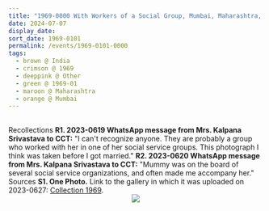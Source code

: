 ```yaml
---
title: "1969-0000 With Workers of a Social Group, Mumbai, Maharashtra, India (other years 68 or 67)"
date: 2024-07-07
display_date: 
sort_date: 1969-0101
permalink: /events/1969-0101-0000
tags:
  - brown @ India
  - crimson @ 1969
  - deeppink @ Other
  - green @ 1969-01
  - maroon @ Maharashtra
  - orange @ Mumbai
---
```


<br>

<wave-list>
  <list-title color="DarkSeaGreen" width="65"> Recollections</list-title>
  <list-item color="BlanchedAlmond" width="280"><b>R1. 2023-0619 WhatsApp message from Mrs. Kalpana Srivastava to CCT:</b> "I can't recognize anyone. They are probably a group who worked with her in one of her social service groups. This photograph I think was taken before I got married."</list-item>
  <list-item color="Lavender" width="280"><b>R2. 2023-0620 WhatsApp message from Mrs. Kalpana Srivastava to CCT:</b> "Mummy was on the board of several social service organizations, and often made me accompany her."</list-item>  
</wave-list>

<br>

<wave-list>
  <list-title color="DarkSeaGreen" width="40">Sources</list-title>
  <list-item color="BlanchedAlmond"  width="280"><b>S1. One Photo.</b> Link to the gallery in which it was uploaded on 2023-0627: <a href="https://eternalmoments.smugmug.com/Collections/Mrs-Kalpana-Srivastava-Collection/1969/">Collection 1969</a>.</list-item>
</wave-list>

<div style="text-align: center"><img src="https://pub-bcc3cbe9b1e94ba1ac28915f7a3900fa.r2.dev/1969-0000_With_Workers_of_a_Social_Group_Mumbai_Maharashtra_India_(other_years_68_or_67)_01_(from_tif)_(Mrs._Kalpana_Srivastava_Collection).jpg" /></div>